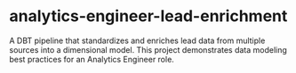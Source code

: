 # analytics-engineer-lead-enrichment
A DBT pipeline that standardizes and enriches lead data from multiple sources into a dimensional model. This project demonstrates data modeling best practices for an Analytics Engineer role.

